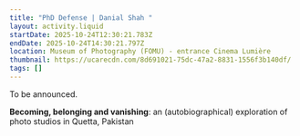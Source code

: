 ```yaml
---
title: "PhD Defense | Danial Shah "
layout: activity.liquid
startDate: 2025-10-24T12:30:21.783Z
endDate: 2025-10-24T14:30:21.797Z
location: Museum of Photography (FOMU) - entrance Cinema Lumière
thumbnail: https://ucarecdn.com/8d691021-75dc-47a2-8831-1556f3b140df/
tags: []
---
```

T﻿o be announced.

**Becoming, belonging and vanishing**: an (autobiographical) exploration of photo studios in Quetta, Pakistan